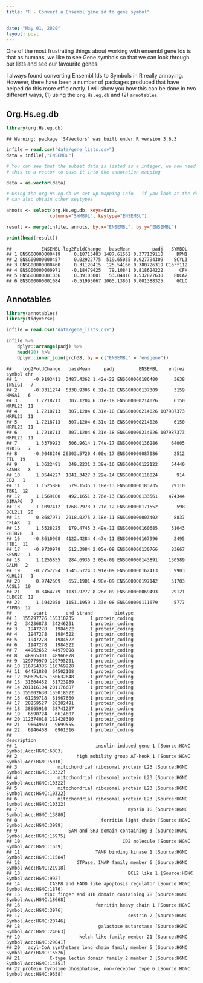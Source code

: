```yaml
---
title: "R - Convert a Ensembl gene id to gene symbol"


date: "May 01, 2020"
layout: post
---
```


<script src="{{ site.url }}{{ site.baseurl }}/knitr_files/EnsembleToSymbol_files/header-attrs-2.1/header-attrs.js"></script>

<section class="main-content">
<p>One of the most frustrating things about working with ensembl gene Ids is that as humans, we like to see Gene symbols so that we can look through our lists and see our favourite genes.</p>
<p>I always found converting Ensembl Ids to Symbols in R really annoying. However, there have been a number of packages produced that have helped do this more efficienctly. I will show you how this can be done in two different ways, (1) using the <code>org.Hs.eg.db</code> and (2) <code>annotables</code>.</p>
<div id="org.hs.eg.db" class="section level2">
<h2>Org.Hs.eg.db</h2>
<div class="sourceCode" id="cb1"><pre class="sourceCode r"><code class="sourceCode r"><span id="cb1-1"><a href="#cb1-1"></a><span class="kw">library</span>(org.Hs.eg.db)</span></code></pre></div>
<pre><code>## Warning: package &#39;S4Vectors&#39; was built under R version 3.6.3</code></pre>
<div class="sourceCode" id="cb3"><pre class="sourceCode r"><code class="sourceCode r"><span id="cb3-1"><a href="#cb3-1"></a>infile =<span class="st"> </span><span class="kw">read.csv</span>(<span class="st">&quot;data/gene_lists.csv&quot;</span>)</span>
<span id="cb3-2"><a href="#cb3-2"></a>data =<span class="st"> </span>infile[,<span class="st">&quot;ENSEMBL&quot;</span>]</span>
<span id="cb3-3"><a href="#cb3-3"></a></span>
<span id="cb3-4"><a href="#cb3-4"></a><span class="co"># You can see that the subset data is listed as a integer, we now need to convert</span></span>
<span id="cb3-5"><a href="#cb3-5"></a><span class="co"># this to a vector to pass it into the annotation mapping</span></span>
<span id="cb3-6"><a href="#cb3-6"></a></span>
<span id="cb3-7"><a href="#cb3-7"></a>data =<span class="st"> </span><span class="kw">as.vector</span>(data)</span>
<span id="cb3-8"><a href="#cb3-8"></a></span>
<span id="cb3-9"><a href="#cb3-9"></a><span class="co"># Using the org.Hs.eg.db we set up mapping info - if you look at the documentation you</span></span>
<span id="cb3-10"><a href="#cb3-10"></a><span class="co"># can also obtain other keytypes</span></span>
<span id="cb3-11"><a href="#cb3-11"></a></span>
<span id="cb3-12"><a href="#cb3-12"></a>annots &lt;-<span class="st"> </span><span class="kw">select</span>(org.Hs.eg.db, <span class="dt">keys=</span>data, </span>
<span id="cb3-13"><a href="#cb3-13"></a>                <span class="dt">columns=</span><span class="st">&quot;SYMBOL&quot;</span>, <span class="dt">keytype=</span><span class="st">&quot;ENSEMBL&quot;</span>)</span>
<span id="cb3-14"><a href="#cb3-14"></a></span>
<span id="cb3-15"><a href="#cb3-15"></a>result &lt;-<span class="st"> </span><span class="kw">merge</span>(infile, annots, <span class="dt">by.x=</span><span class="st">&quot;ENSEMBL&quot;</span>, <span class="dt">by.y=</span><span class="st">&quot;ENSEMBL&quot;</span>)</span>
<span id="cb3-16"><a href="#cb3-16"></a></span>
<span id="cb3-17"><a href="#cb3-17"></a><span class="kw">print</span>(<span class="kw">head</span>(result))</span></code></pre></div>
<pre><code>##           ENSEMBL log2FoldChange   baseMean        padj   SYMBOL
## 1 ENSG00000000419     0.18713483 1487.61562 0.377139110     DPM1
## 2 ENSG00000000457     0.02922775  519.65035 0.927794309    SCYL3
## 3 ENSG00000000460     0.31120415  125.54166 0.380726319 C1orf112
## 4 ENSG00000000971    -0.18479425   79.10841 0.818624222      CFH
## 5 ENSG00000001036     0.39103001   53.04816 0.532827630    FUCA2
## 6 ENSG00000001084    -0.51993067 1065.13861 0.001388325     GCLC</code></pre>
</div>
<div id="annotables" class="section level2">
<h2>Annotables</h2>
<div class="sourceCode" id="cb5"><pre class="sourceCode r"><code class="sourceCode r"><span id="cb5-1"><a href="#cb5-1"></a><span class="kw">library</span>(annotables)</span>
<span id="cb5-2"><a href="#cb5-2"></a><span class="kw">library</span>(tidyverse)</span></code></pre></div>
<div class="sourceCode" id="cb6"><pre class="sourceCode r"><code class="sourceCode r"><span id="cb6-1"><a href="#cb6-1"></a>infile =<span class="st"> </span><span class="kw">read.csv</span>(<span class="st">&quot;data/gene_lists.csv&quot;</span>)</span>
<span id="cb6-2"><a href="#cb6-2"></a></span>
<span id="cb6-3"><a href="#cb6-3"></a>infile <span class="op">%&gt;%</span><span class="st"> </span></span>
<span id="cb6-4"><a href="#cb6-4"></a><span class="st">    </span>dplyr<span class="op">::</span><span class="kw">arrange</span>(padj) <span class="op">%&gt;%</span><span class="st"> </span></span>
<span id="cb6-5"><a href="#cb6-5"></a><span class="st">    </span><span class="kw">head</span>(<span class="dv">20</span>) <span class="op">%&gt;%</span><span class="st"> </span></span>
<span id="cb6-6"><a href="#cb6-6"></a><span class="st">    </span>dplyr<span class="op">::</span><span class="kw">inner_join</span>(grch38, <span class="dt">by =</span> <span class="kw">c</span>(<span class="st">&quot;ENSEMBL&quot;</span> =<span class="st"> &quot;ensgene&quot;</span>))</span></code></pre></div>
<pre><code>##    log2FoldChange   baseMean     padj         ENSEMBL    entrez symbol chr
## 1      -0.9193411  3487.4362 1.42e-22 ENSG00000186480      3638 INSIG1   7
## 2      -0.8311274  5338.9306 6.31e-18 ENSG00000137309      3159  HMGA1   6
## 3       1.7218713   307.1204 6.31e-18 ENSG00000214026      6150 MRPL23  11
## 4       1.7218713   307.1204 6.31e-18 ENSG00000214026 107987373 MRPL23  11
## 5       1.7218713   307.1204 6.31e-18 ENSG00000214026      6150 MRPL23  11
## 6       1.7218713   307.1204 6.31e-18 ENSG00000214026 107987373 MRPL23  11
## 7       1.3370923   506.9614 1.74e-17 ENSG00000136286     64005  MYO1G   7
## 8      -0.9048246 26303.5720 4.00e-17 ENSG00000087086      2512    FTL  19
## 9       1.3622491   349.2231 3.38e-16 ENSG00000122122     54440  SASH3   X
## 10      1.0544227  1841.3427 3.29e-14 ENSG00000116824       914    CD2   1
## 11      1.1525886   579.1535 1.18e-13 ENSG00000183735     29110   TBK1  12
## 12      1.1569100   492.1651 3.76e-13 ENSG00000133561    474344 GIMAP6   7
## 13      1.1097412  1768.2973 3.71e-12 ENSG00000171552       598 BCL2L1  20
## 14      0.8687971  2918.0275 2.18e-11 ENSG00000003402      8837  CFLAR   2
## 15      1.5528225   179.4745 3.49e-11 ENSG00000160685     51043 ZBTB7B   1
## 16     -0.8610968  4122.4284 4.47e-11 ENSG00000167996      2495   FTH1  11
## 17     -0.9730979   612.3984 2.05e-09 ENSG00000130766     83667  SESN2   1
## 18      1.1255855   284.6935 2.05e-09 ENSG00000143891    130589   GALM   2
## 19     -0.7757254  1545.5724 3.91e-09 ENSG00000162413      9903 KLHL21   1
## 20      0.9742609   657.1901 4.98e-09 ENSG00000197142     51703  ACSL5  10
## 21      0.8464779  1131.9277 8.26e-09 ENSG00000069493     29121 CLEC2D  12
## 22      1.1942058  1151.1959 1.33e-08 ENSG00000111679      5777  PTPN6  12
##        start       end strand        biotype
## 1  155297776 155310235      1 protein_coding
## 2   34236873  34246231      1 protein_coding
## 3    1947278   1984522      1 protein_coding
## 4    1947278   1984522      1 protein_coding
## 5    1947278   1984522      1 protein_coding
## 6    1947278   1984522      1 protein_coding
## 7   44962662  44979098     -1 protein_coding
## 8   48965301  48966878      1 protein_coding
## 9  129779979 129795201      1 protein_coding
## 10 116754385 116769228      1 protein_coding
## 11  64451880  64502108      1 protein_coding
## 12 150625375 150632648     -1 protein_coding
## 13  31664452  31723989     -1 protein_coding
## 14 201116104 201176687      1 protein_coding
## 15 155002630 155018522      1 protein_coding
## 16  61959718  61967660     -1 protein_coding
## 17  28259527  28282491      1 protein_coding
## 18  38665910  38741237      1 protein_coding
## 19   6590724   6614607     -1 protein_coding
## 20 112374018 112428380      1 protein_coding
## 21   9664969   9699555      1 protein_coding
## 22   6946468   6961316      1 protein_coding
##                                                                             description
## 1                             insulin induced gene 1 [Source:HGNC Symbol;Acc:HGNC:6083]
## 2                      high mobility group AT-hook 1 [Source:HGNC Symbol;Acc:HGNC:5010]
## 3               mitochondrial ribosomal protein L23 [Source:HGNC Symbol;Acc:HGNC:10322]
## 4               mitochondrial ribosomal protein L23 [Source:HGNC Symbol;Acc:HGNC:10322]
## 5               mitochondrial ribosomal protein L23 [Source:HGNC Symbol;Acc:HGNC:10322]
## 6               mitochondrial ribosomal protein L23 [Source:HGNC Symbol;Acc:HGNC:10322]
## 7                                         myosin IG [Source:HGNC Symbol;Acc:HGNC:13880]
## 8                               ferritin light chain [Source:HGNC Symbol;Acc:HGNC:3999]
## 9                   SAM and SH3 domain containing 3 [Source:HGNC Symbol;Acc:HGNC:15975]
## 10                                      CD2 molecule [Source:HGNC Symbol;Acc:HGNC:1639]
## 11                            TANK binding kinase 1 [Source:HGNC Symbol;Acc:HGNC:11584]
## 12                     GTPase, IMAP family member 6 [Source:HGNC Symbol;Acc:HGNC:21918]
## 13                                        BCL2 like 1 [Source:HGNC Symbol;Acc:HGNC:992]
## 14           CASP8 and FADD like apoptosis regulator [Source:HGNC Symbol;Acc:HGNC:1876]
## 15         zinc finger and BTB domain containing 7B [Source:HGNC Symbol;Acc:HGNC:18668]
## 16                            ferritin heavy chain 1 [Source:HGNC Symbol;Acc:HGNC:3976]
## 17                                        sestrin 2 [Source:HGNC Symbol;Acc:HGNC:20746]
## 18                             galactose mutarotase [Source:HGNC Symbol;Acc:HGNC:24063]
## 19                      kelch like family member 21 [Source:HGNC Symbol;Acc:HGNC:29041]
## 20   acyl-CoA synthetase long chain family member 5 [Source:HGNC Symbol;Acc:HGNC:16526]
## 21           C-type lectin domain family 2 member D [Source:HGNC Symbol;Acc:HGNC:14351]
## 22 protein tyrosine phosphatase, non-receptor type 6 [Source:HGNC Symbol;Acc:HGNC:9658]</code></pre>
</div>
</section>
